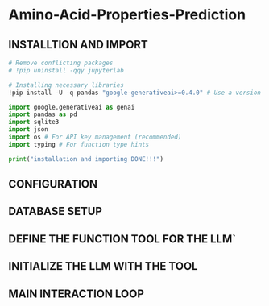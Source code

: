 # Amino-Acid-Properties-Prediction

## INSTALLTION AND IMPORT
```python
# Remove conflicting packages 
# !pip uninstall -qqy jupyterlab

# Installing necessary libraries
!pip install -U -q pandas "google-generativeai>=0.4.0" # Use a version supporting function calling

import google.generativeai as genai
import pandas as pd
import sqlite3
import json
import os # For API key management (recommended)
import typing # For function type hints

print("installation and importing DONE!!!")
```

## CONFIGURATION


## DATABASE SETUP


## DEFINE THE FUNCTION TOOL FOR THE LLM`


## INITIALIZE THE LLM WITH THE TOOL


## MAIN INTERACTION LOOP


